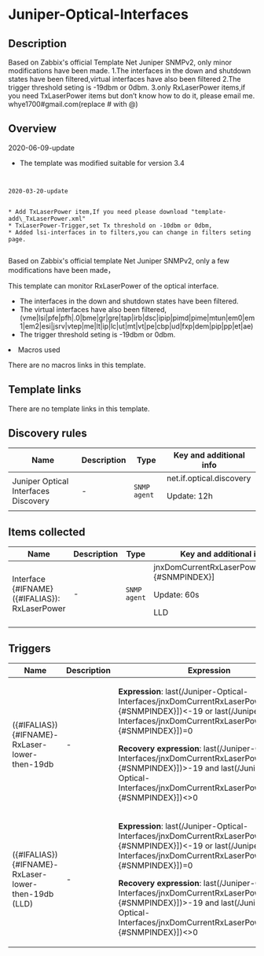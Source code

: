 # Juniper-Optical-Interfaces

## Description

Based on Zabbix's official Template Net Juniper SNMPv2, only minor modifications have been made. 1.The interfaces in the down and shutdown states have been filtered,virtual interfaces have also been filtered 2.The trigger threshold seting is -19dbm or 0dbm. 3.only RxLaserPower items,if you need TxLaserPower items but don’t know how to do it, please email me. whye1700#gmail.com(replace # with @)

## Overview

  2020-06-09-update


* The template was modified suitable for version 3.4


~~~~~~~~~~~~~~~~~


2020-03-20-update


* Add TxLaserPower item,If you need please download "template-add\_TxLaserPower.xml"
* TxLaserPower-Trigger,set Tx threshold on -10dbm or 0dbm,
* Added lsi-interfaces in to filters,you can change in filters seting page.


~~~~~~~~~~~~~~~~~


 


Based on Zabbix's official template Net Juniper SNMPv2, only a few modifications have been made， 


This template can monitor RxLaserPower of the optical interface. 


 


* The interfaces in the down and shutdown states have been filtered.
* The virtual interfaces have also been filtered, (vme|lsi|pfe|pfh|.0|bme|gr|gre|tap|irb|dsc|ipip|pimd|pime|mtun|em0|em1|em2|esi|jsrv|vtep|me|lt|ip|lc|ut|mt|vt|pe|cbp|ud|fxp|dem|pip|pp|et|ae)
* The trigger threshold seting is -19dbm or 0dbm.

<li style="box-sizing: border-box; margin-top: 0.25

## Macros used

There are no macros links in this template.

## Template links

There are no template links in this template.

## Discovery rules

|Name|Description|Type|Key and additional info|
|----|-----------|----|----|
|Juniper Optical Interfaces Discovery|<p>-</p>|`SNMP agent`|net.if.optical.discovery<p>Update: 12h</p>|


## Items collected

|Name|Description|Type|Key and additional info|
|----|-----------|----|----|
|Interface {#IFNAME}({#IFALIAS}): RxLaserPower|<p>-</p>|`SNMP agent`|jnxDomCurrentRxLaserPower[ifDescr.{#SNMPINDEX}]<p>Update: 60s</p><p>LLD</p>|


## Triggers

|Name|Description|Expression|Priority|
|----|-----------|----------|--------|
|({#IFALIAS}){#IFNAME}-RxLaser-lower-then-19db|<p>-</p>|<p>**Expression**: last(/Juniper-Optical-Interfaces/jnxDomCurrentRxLaserPower[ifDescr.{#SNMPINDEX}])<-19 or last(/Juniper-Optical-Interfaces/jnxDomCurrentRxLaserPower[ifDescr.{#SNMPINDEX}])=0</p><p>**Recovery expression**: last(/Juniper-Optical-Interfaces/jnxDomCurrentRxLaserPower[ifDescr.{#SNMPINDEX}])>-19 and last(/Juniper-Optical-Interfaces/jnxDomCurrentRxLaserPower[ifDescr.{#SNMPINDEX}])<>0</p>|warning|
|({#IFALIAS}){#IFNAME}-RxLaser-lower-then-19db (LLD)|<p>-</p>|<p>**Expression**: last(/Juniper-Optical-Interfaces/jnxDomCurrentRxLaserPower[ifDescr.{#SNMPINDEX}])<-19 or last(/Juniper-Optical-Interfaces/jnxDomCurrentRxLaserPower[ifDescr.{#SNMPINDEX}])=0</p><p>**Recovery expression**: last(/Juniper-Optical-Interfaces/jnxDomCurrentRxLaserPower[ifDescr.{#SNMPINDEX}])>-19 and last(/Juniper-Optical-Interfaces/jnxDomCurrentRxLaserPower[ifDescr.{#SNMPINDEX}])<>0</p>|warning|
